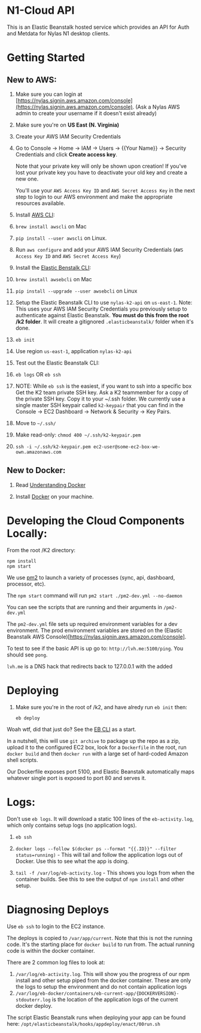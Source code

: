 # N1-Cloud API

This is an Elastic Beanstalk hosted service which provides an API for Auth
and Metdata for Nylas N1 desktop clients.

# Getting Started

## New to AWS:
1. Make sure you can login at [https://nylas.signin.aws.amazon.com/console](https://nylas.signin.aws.amazon.com/console). (Ask a Nylas AWS admin to create your username if it doesn't exist already)
  1. Make sure you're on **US East (N. Virginia)**

1. Create your AWS IAM Security Credentials
  1. Go to Console -> Home -> IAM -> Users -> {{Your Name}} ->
     Security Credentials and click **Create access key**.

     Note that your private key will only be shown upon creation! If
     you've lost your private key you have to deactivate your old key and
     create a new one.

     You'll use your `AWS Access Key ID` and `AWS Secret Access Key` in
     the next step to login to our AWS environment and make the
     appropriate resources available.

1. Install [AWS CLI](https://aws.amazon.com/cli/):
  1. `brew install awscli` on Mac
  1. `pip install --user awscli` on Linux.

1. Run `aws configure` and add your AWS IAM Security Credentials (`AWS
   Access Key ID` and `AWS Secret Access Key`)

1. Install the [Elastic Benstalk CLI](https://docs.aws.amazon.com/elasticbeanstalk/latest/dg/eb-cli3-install.html?icmpid=docs_elasticbeanstalk_console):
  1. `brew install awsebcli` on Mac
  1. `pip install --upgrade --user awsebcli` on Linux

1. Setup the Elastic Beanstalk CLI to use `nylas-k2-api` on `us-east-1`.
   Note: This uses your AWS IAM Security Credentials you previously setup
   to authenticate against Elastic Beanstalk. **You must do this from the
   root /k2 folder**. It will create a gitignored `.elasticbeanstalk/`
   folder when it's done.
  1. `eb init`
  1. Use region `us-east-1`, application `nylas-k2-api`

1. Test out the Elastic Beanstalk CLI:
  1. `eb logs` OR `eb ssh`

1. NOTE: While `eb ssh` is the easiest, if you want to ssh into a specific
   box Get the K2 team private SSH key. Ask a K2 teammember for a copy of
   the private SSH key. Copy it to your ~/.ssh folder. We currently use a
   single master SSH keypair called `k2-keypair` that you can find in the
   Console -> EC2 Dashboard -> Network & Security -> Key Pairs.
  1. Move to `~/.ssh/`
  1. Make read-only: `chmod 400 ~/.ssh/k2-keypair.pem`
  1. `ssh -i ~/.ssh/k2-keypair.pem ec2-user@some-ec2-box-we-own.amazonaws.com`

## New to Docker:

1. Read [Understanding Docker](https://docs.docker.com/engine/understanding-docker/)

1. Install [Docker](https://www.docker.com/products/overview) on your
   machine.

# Developing the Cloud Components Locally:
From the root /K2 directory:

```
npm install
npm start
```

We use [pm2](http://pm2.keymetrics.io/) to launch a variety of processes
(sync, api, dashboard, processor, etc).

The `npm start` command will run `pm2 start ./pm2-dev.yml --no-daemon`

You can see the scripts that are running and their arguments in
`/pm2-dev.yml`

The `pm2-dev.yml` file sets up required environment variables for a dev
environment. The prod environment variables are stored on the (Elastic
Beanstalk AWS Console)[https://nylas.signin.aws.amazon.com/console].

To test to see if the basic API is up go to: `http://lvh.me:5100/ping`.
You should see `pong`.

`lvh.me` is a DNS hack that redirects back to 127.0.0.1 with the added

# Deploying
1. Make sure you're in the root of /k2, and have alredy run `eb init` then:

    `eb deploy`

Woah wtf, did that just do‽ See the [EB CLI](http://docs.aws.amazon.com/elasticbeanstalk/latest/dg/eb-cli3.html) as a start.

In a nutshell, this will use `git archive` to package up the repo as a
zip, upload it to the configured EC2 box, look for a `Dockerfile` in the
root, run `docker build` and then `docker run` with a large set of
hard-coded Amazon shell scripts.

Our Dockerfile exposes port 5100, and Elastic Beanstalk automatically maps
whatever single port is exposed to port 80 and serves it.

# Logs:

Don't use `eb logs`. It will download a static 100 lines of the
`eb-activity.log`, which only contains setup logs (no application logs).

1. `eb ssh`

1. `docker logs --follow $(docker ps --format "{{.ID}}" --filter status=running)` - This will tail and follow the application logs out of Docker. Use this to see what the app is doing.

1. `tail -f /var/log/eb-activity.log` - This shows you logs from when the
   container builds. See this to see the output of `npm install` and other
   setup.

# Diagnosing Deploys

Use `eb ssh` to login to the EC2 instance.

The deploys is copied to `/var/app/current`. Note that this is not the
running code. It's the starting place for `docker build` to run from. The
actual running code is within the docker container.

There are 2 common log files to look at:

1. `/var/log/eb-activity.log`. This will show you the progress of our npm
   install and other setup piped from the docker container. These are only
   the logs to setup the environment and do not contain application logs
2. `/var/log/eb-docker/containers/eb-current-app/{DOCKERVERSION}-stdouterr.log`
   is the location of the application logs of the current docker deploy.

The script Elastic Beanstalk runs when deploying your app can be found
here: `/opt/elasticbeanstalk/hooks/appdeploy/enact/00run.sh`
